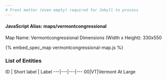 ```yaml
---
# Front matter (even empty) required for Jekyll to process
---
```


#### JavaScript Alias: maps/vermontcongressional

Map Name: Vermontcongressional
Dimensions (Width x Height): 330x550



{% embed_spec_map vermontcongressional-map.js %}

### List of Entities

ID | Short label | Label
---|---|---|---
00|VT|Vermont At Large

